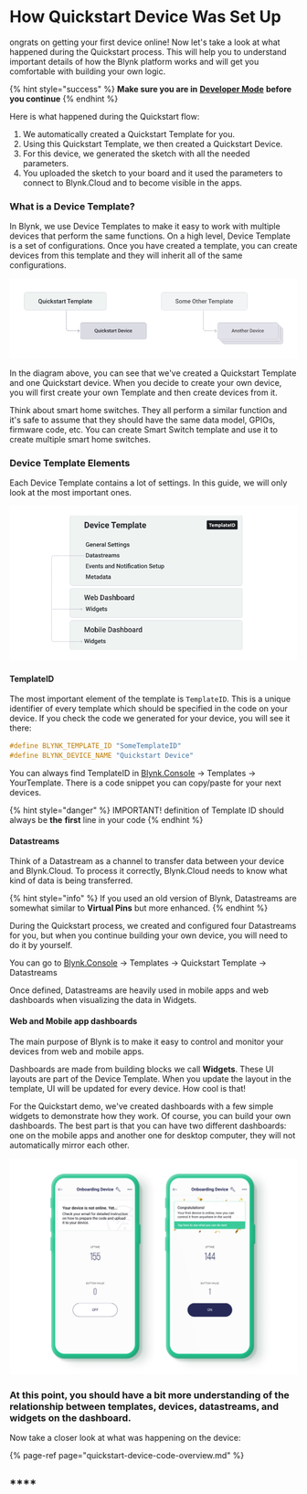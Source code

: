 # How Quickstart Device Was Set Up

ongrats on getting your first device online! Now let's take a look at what happened during the Quickstart process. This will help you to understand important details of how the Blynk platform works and will get you comfortable with building your own logic. 

{% hint style="success" %}
**Make sure you are in** [**Developer Mode**](../developer-mode.md) **before you continue**
{% endhint %}



Here is what happened during the Quickstart flow:  

1. We automatically created a Quickstart Template for you.
2. Using this Quickstart Template, we then created a Quickstart Device.
3. For this device, we generated the sketch with all the needed parameters.
4. You uploaded the sketch to your board and it used the parameters to connect to Blynk.Cloud and to become visible in the apps. 

### 

### What is a Device Template? 

In Blynk, we use Device Templates to make it easy to work with multiple devices that perform the same functions. On a high level, Device Template is a set of configurations. Once you have created a template, you can create devices from this template and they will inherit all of the same configurations. 

![](../../.gitbook/assets/blynk-quickstart-template-device-relationship%20%281%29%20%281%29%20%281%29%20%281%29.jpg)

In the diagram above, you can see that we've created a Quickstart Template and one Quickstart device. When you decide to create your own device, you will first create your own Template and then create devices from it. 

Think about smart home switches. They all perform a similar function and it's safe to assume that they should have the same data model, GPIOs, firmware code, etc. You can create Smart Switch template and use it to create multiple smart home switches.

### 

### Device Template Elements 

Each Device Template contains a lot of settings. In this guide, we will only look at the most important ones.

![](../../.gitbook/assets/blynk-quickstart-template-structure.jpg)

#### TemplateID

The most important element of the template is `TemplateID`. This is a unique identifier of every template which should be specified in the code on your device. If you check the code we generated for your device, you will see it there: 

```cpp
#define BLYNK_TEMPLATE_ID "SomeTemplateID"
#define BLYNK_DEVICE_NAME "Quickstart Device"
```

You can always find TemplateID in [Blynk.Console](https://blynk.cloud) → Templates → YourTemplate. There is a code snippet you can copy/paste for your next devices.

{% hint style="danger" %}
IMPORTANT! definition of Template ID should always be **the** **first** line in your code
{% endhint %}

#### 

#### Datastreams

Think of a Datastream as a channel to transfer data between your device and Blynk.Cloud. To process it correctly,  Blynk.Cloud needs to know what kind of data is being transferred. 

{% hint style="info" %}
If you used an old version of Blynk, Datastreams are somewhat similar to **Virtual Pins** but more enhanced.
{% endhint %}

During the Quickstart process, we created and configured four Datastreams for you, but when you continue building your own device, you will need to do it by yourself.  

You can go to  [Blynk.Console](https://blynk.cloud) → Templates → Quickstart Template → Datastreams

Once defined, Datastreams are heavily used in mobile apps and web dashboards when visualizing the data in Widgets. 

#### 

#### Web and Mobile app dashboards

The main purpose of Blynk is to make it easy to control and monitor your devices from web and mobile apps. 

Dashboards are made from building blocks we call **Widgets**. These UI layouts are part of the Device Template. When you update the layout in the template, UI will be updated for every device. How cool is that!

For the Quickstart demo, we've created dashboards with a few simple widgets to demonstrate how they work. Of course, you can build your own dashboards. The best part is that you can have two different dashboards: one on the mobile apps and another one for desktop computer, they will not automatically mirror each other.

![](../../.gitbook/assets/onboarding-device-dashboard.png)



### **At this point, you should have a bit more understanding of the relationship between templates, devices, datastreams, and widgets on the dashboard.** 

Now take a closer look at what was happening on the device:

{% page-ref page="quickstart-device-code-overview.md" %}

## \*\*\*\*

